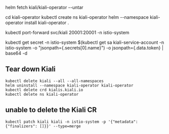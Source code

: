 helm fetch kiali/kiali-operator --untar

cd kiali-operator
kubectl create ns kiali-operator
helm --namespace kiali-operator install kiali-operator .

kubectl port-forward svc/kiali 20001:20001 -n istio-system


kubectl get secret -n istio-system $(kubectl get sa kiali-service-account -n istio-system -o "jsonpath={.secrets[0].name}") -o jsonpath={.data.token} | base64 -d


## Tear down Kiali
    kubectl delete kiali --all --all-namespaces
    helm uninstall --namespace kiali-operator kiali-operator
    kubectl delete crd kialis.kiali.io
    kubectl delete ns kiali-operator

## unable to delete the Kiali CR
    kubectl patch kiali kiali -n istio-system -p '{"metadata":{"finalizers": []}}' --type=merge